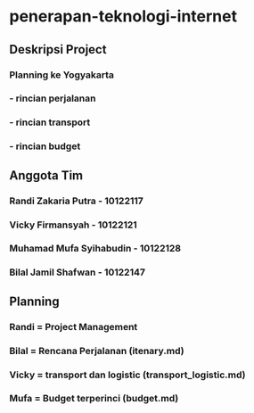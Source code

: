 # penerapan-teknologi-internet

## Deskripsi Project
### Planning ke Yogyakarta  
### - rincian perjalanan
### - rincian transport
### - rincian budget



## Anggota Tim
### Randi Zakaria Putra - 10122117
### Vicky Firmansyah - 10122121
### Muhamad Mufa Syihabudin - 10122128
### Bilal Jamil Shafwan - 10122147

## Planning

### Randi = Project Management
### Bilal = Rencana Perjalanan (itenary.md) 
### Vicky = transport dan logistic (transport_logistic.md)
### Mufa  = Budget terperinci (budget.md)
